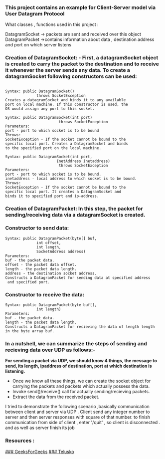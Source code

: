 ### This project contains an example for Client-Server model via **U**ser **D**atagram **P**rotocol

What classes , functions used in this project :

DatagramSocket -> packets are sent and received over this object
DatagramPacket ->contains information about data , destination address  and port on which server listens

### Creation of DatagramSocket: - First, a datagramSocket object is created to carry the packet to the destination and to receive it whenever the server sends any data. To create a datagramSocket following constructors can be used:

```

Syntax: public DatagramSocket()
              throws SocketException
Creates a datagramSocket and binds it to any available
port on local machine. If this constructor is used, the
OS would assign any port to this socket.
```
```
Syntax: public DatagramSocket(int port)
                        throws SocketException
Parameters:
port - port to which socket is to be bound
Throws:
SocketException - If the socket cannot be bound to the 
specific local port. Creates a DatagramSocket and binds 
to the specified port on the local machine.
```

```
Syntax: public DatagramSocket(int port,
                       InetAddress inetaddress)
                        throws SocketException
Parameters:
port - port to which socket is to be bound.
inetaddress - local address to which socket is to be bound.
Throws:
SocketException - If the socket cannot be bound to the 
specific local port. It creates a DatagramSocket and 
binds it to specified port and ip-address.
```
### Creation of DatagramPacket: In this step, the packet for sending/receiving data via a datagramSocket is created.


### Constructor to send data: 
```
Syntax: public DatagramPacket(byte[] buf,
              int offset,
              int length,
              SocketAddress address)
Parameters:
buf - the packet data.
offset - the packet data offset.
length - the packet data length.
address - the destination socket address.
Constructs a DatagramPacket for sending data at specified address
 and specified port.
```
### Constructor to receive the data:
```
Syntax: public DatagramPacket(byte buf[],
              int length)
Parameters:
buf - the packet data.
length - the packet data length.
Constructs a DatagramPacket for recieving the data of length length
in the byte array buf.
```

### In a nutshell, we can summarize the steps of sending and recieving data over UDP as follows:-

**For sending a packet via UDP, we should know 4 things, the message to send, its length, ipaddress of destination, port at which destination is listening.**

- Once we know all these things, we can create the socket object for carrying the packets and packets which actually possess the data.
- Invoke send()/receive() call for actually sending/recieving packets.
- Extract the data from the received packet.


I tried to demonstrate the following scenario ,basically communication between client and server via UDP .
Client send any integer number to server and then server responses with square of that number.
to finish communication from side of client , enter '/quit' , so client is disconnected .
and as well as server finish its job

### Resources : 
[### GeeksForGeeks](https://www.geeksforgeeks.org/working-udp-datagramsockets-java/)
[### Telusko ](https://www.youtube.com/watch?v=A5fFxs_DUsQ)
